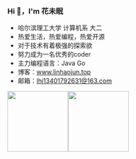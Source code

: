 ### Hi 👋，I'm 花未眠 
 
- 哈尔滨理工大学 计算机系 大二
- 热爱生活，热爱编程，热爱开源
- 对于技术有着极强的探索欲
- 努力成为一名优秀的coder
- 主力编程语言：Java Go
- 博客：www.linhaojun.top
- 邮箱：lhj13401792631@163.com

<img align="" height="137px" src="https://github-readme-stats.vercel.app/api?username=linhaojun857&hide_title=true&hide_border=true&show_icons=true&include_all_commits=true&line_height=21&locale=cn" /><img align="" height="137px" src="https://github-readme-stats.vercel.app/api/top-langs/?username=linhaojun857&hide_title=true&hide_border=true&layout=compact&locale=cn" />
